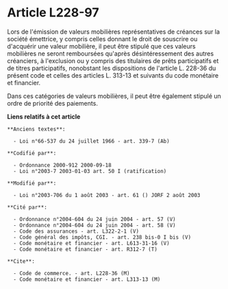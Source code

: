 # Article L228-97

Lors de l'émission de valeurs mobilières représentatives de créances sur la société émettrice, y compris celles donnant le
droit de souscrire ou d'acquérir une valeur mobilière, il peut être stipulé que ces valeurs mobilières ne seront remboursées
qu'après désintéressement des autres créanciers, à l'exclusion ou y compris des titulaires de prêts participatifs et de
titres participatifs, nonobstant les dispositions de l'article L. 228-36 du présent code et celles des articles L. 313-13 et
suivants du code monétaire et financier.

Dans ces catégories de valeurs mobilières, il peut être également stipulé un ordre de priorité des paiements.

**Liens relatifs à cet article**

	**Anciens textes**:

	  - Loi n°66-537 du 24 juillet 1966 - art. 339-7 (Ab)

	**Codifié par**:

	  - Ordonnance 2000-912 2000-09-18
	  - Loi n°2003-7 2003-01-03 art. 50 I (ratification)

	**Modifié par**:

	  - Loi n°2003-706 du 1 août 2003 - art. 61 () JORF 2 août 2003

	**Cité par**:

	  - Ordonnance n°2004-604 du 24 juin 2004 - art. 57 (V)
	  - Ordonnance n°2004-604 du 24 juin 2004 - art. 58 (V)
	  - Code des assurances - art. L322-2-1 (V)
	  - Code général des impôts, CGI. - art. 238 bis-0 I bis (V)
	  - Code monétaire et financier - art. L613-31-16 (V)
	  - Code monétaire et financier - art. R312-7 (T)

	**Cite**:

	  - Code de commerce. - art. L228-36 (M)
	  - Code monétaire et financier - art. L313-13 (M)
